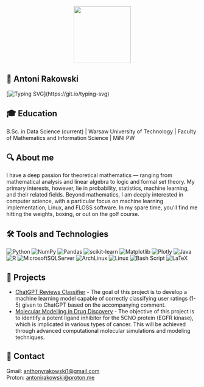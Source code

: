<p align="center">
  <img src="https://media.tenor.com/WX8OXgN5VpMAAAAi/waving-wave-hello.gif" width="150" height="auto">
</p>

## 👋 Antoni Rakowski

[![Typing SVG](https://readme-typing-svg.herokuapp.com?font=Fira+Code&duration=3000&pause=500&color=F7F7F7&width=435&height=30&lines=Welcome+to+my+GitHub!;Machine+Learning+%7C+Statistics;Linux+%7C+FLOSS+%7C+and+more!)](https://git.io/typing-svg)

## 🎓 Education
 B.Sc. in Data Science (current) | Warsaw University of Technology | Faculty of Mathematics and Information Science | MiNI PW

## 🔍 About me

I have a deep passion for theoretical mathematics — ranging from mathematical analysis and linear algebra to logic and formal set theory. My primary interests, however, lie in probability, statistics, machine learning, and their related fields.
Beyond mathematics, I am deeply interested in computer science, with a particular focus on machine learning implementation, Linux, and FLOSS software.
In my spare time, you'll find me hitting the weights, boxing, or out on the golf course.

<!--https://github.com/Ileriayo/markdown-badges-->

## 🛠️ Tools and Technologies

![Python](https://img.shields.io/badge/python-3670A0?style=for-the-badge&logo=python&logoColor=ffdd54)
![NumPy](https://img.shields.io/badge/numpy-%23013243.svg?style=for-the-badge&logo=numpy&logoColor=white)
![Pandas](https://img.shields.io/badge/pandas-%23150458.svg?style=for-the-badge&logo=pandas&logoColor=white)
![scikit-learn](https://img.shields.io/badge/scikit--learn-%23F7931E.svg?style=for-the-badge&logo=scikit-learn&logoColor=white)
![Matplotlib](https://img.shields.io/badge/Matplotlib-%23ffffff.svg?style=for-the-badge&logo=Matplotlib&logoColor=black)
![Plotly](https://img.shields.io/badge/Plotly-%233F4F75.svg?style=for-the-badge&logo=plotly&logoColor=white)
![Java](https://img.shields.io/badge/java-%23ED8B00.svg?style=for-the-badge&logo=openjdk&logoColor=white)
![R](https://img.shields.io/badge/r-%23276DC3.svg?style=for-the-badge&logo=r&logoColor=white)
![MicrosoftSQLServer](https://img.shields.io/badge/Microsoft%20SQL%20Server-CC2927?style=for-the-badge&logo=microsoft%20sql%20server&logoColor=white)
![ArchLinux](https://img.shields.io/badge/Arch_Linux-1793D1?style=for-the-badge&logo=arch-linux&logoColor=white)
![Linux](https://img.shields.io/badge/Linux-FCC624?style=for-the-badge&logo=linux&logoColor=black)
![Bash Script](https://img.shields.io/badge/bash_script-%23121011.svg?style=for-the-badge&logo=gnu-bash&logoColor=white)
![LaTeX](https://img.shields.io/badge/latex-%23008080.svg?style=for-the-badge&logo=latex&logoColor=white)

## 🚀 Projects
- [ChatGPT Reviews Classifier](https://github.com/Micaet/ML_Project_1) - The goal of this project is to develop a machine learning model capable of correctly classifying user ratings (1-5) given to ChatGPT based on the accompanying comment.
- [Molecular Modelling in Drug Discovery](https://github.com/Micaet/Molecular-Modeling-in-Drug-Discovery) - The objective of this project is to identify a potent ligand inhibitor for the 5CNO protein (EGFR kinase), which is implicated in various types of cancer. This will be achieved through advanced computational molecular simulations and modeling techniques.

## 📧 Contact
Gmail: [anthonyrakowski1@gmail.com](mailto:anthonyrakowski1@gmail.com) <br>
Proton: [antonirakowski@proton.me](mailto:antonirakowski@proton.me)